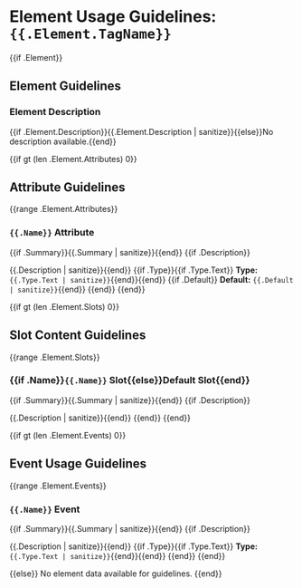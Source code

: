 # Element Usage Guidelines: `{{.Element.TagName}}`

{{if .Element}}
## Element Guidelines

### Element Description
{{if .Element.Description}}{{.Element.Description | sanitize}}{{else}}No description available.{{end}}

{{if gt (len .Element.Attributes) 0}}
## Attribute Guidelines

{{range .Element.Attributes}}
### `{{.Name}}` Attribute
{{if .Summary}}{{.Summary | sanitize}}{{end}}
{{if .Description}}

{{.Description | sanitize}}{{end}}
{{if .Type}}{{if .Type.Text}}
**Type:** `{{.Type.Text | sanitize}}`{{end}}{{end}}
{{if .Default}}
**Default:** `{{.Default | sanitize}}`{{end}}
{{end}}
{{end}}

{{if gt (len .Element.Slots) 0}}
## Slot Content Guidelines

{{range .Element.Slots}}
### {{if .Name}}`{{.Name}}` Slot{{else}}Default Slot{{end}}
{{if .Summary}}{{.Summary | sanitize}}{{end}}
{{if .Description}}

{{.Description | sanitize}}{{end}}
{{end}}
{{end}}

{{if gt (len .Element.Events) 0}}
## Event Usage Guidelines

{{range .Element.Events}}
### `{{.Name}}` Event
{{if .Summary}}{{.Summary | sanitize}}{{end}}
{{if .Description}}

{{.Description | sanitize}}{{end}}
{{if .Type}}{{if .Type.Text}}
**Type:** `{{.Type.Text | sanitize}}`{{end}}{{end}}
{{end}}
{{end}}

{{else}}
No element data available for guidelines.
{{end}}